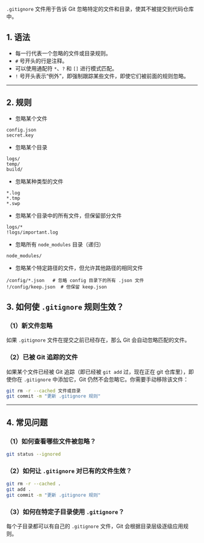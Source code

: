 `.gitignore` 文件用于告诉 Git 忽略特定的文件和目录，使其不被提交到代码仓库中。


## 1. 语法

- 每一行代表一个忽略的文件或目录规则。  
- `#` 号开头的行是注释。  
- 可以使用通配符 `*`、`?` 和 `[]` 进行模式匹配。  
- `!` 号开头表示“例外”，即强制跟踪某些文件，即使它们被前面的规则忽略。  

---

## 2. 规则  

- 忽略某个文件 
```gitignore
config.json
secret.key
```

- 忽略某个目录
```gitignore
logs/
temp/
build/
```

- 忽略某种类型的文件
```gitignore
*.log
*.tmp
*.swp
```

- 忽略某个目录中的所有文件，但保留部分文件 
```gitignore
logs/*
!logs/important.log
```

- 忽略所有 `node_modules` 目录（递归）
```gitignore
node_modules/
```

- 忽略某个特定路径的文件，但允许其他路径的相同文件  
```gitignore
/config/*.json   # 忽略 config 目录下的所有 .json 文件
!/config/keep.json  # 但保留 keep.json
```

## 3. 如何使 `.gitignore` 规则生效？  

### **（1）新文件忽略**  
如果 `.gitignore` 文件在提交之前已经存在，那么 Git 会自动忽略匹配的文件。  

### **（2）已被 Git 追踪的文件**  
如果某个文件已经被 Git 追踪（即已经被 `git add` 过，现在正在 git 仓库里），即使你在 `.gitignore` 中添加它，Git 仍然不会忽略它。你需要手动移除该文件：  

```sh
git rm -r --cached 文件或目录
git commit -m "更新 .gitignore 规则"
```

---

## 4. 常见问题  

### **（1）如何查看哪些文件被忽略？**  
```sh
git status --ignored
```

### **（2）如何让 `.gitignore` 对已有的文件生效？**  
```sh
git rm -r --cached .
git add .
git commit -m "更新 .gitignore 规则"
```

### **（3）如何在特定子目录使用 `.gitignore`？**  
每个子目录都可以有自己的 `.gitignore` 文件，Git 会根据目录层级逐级应用规则。  

